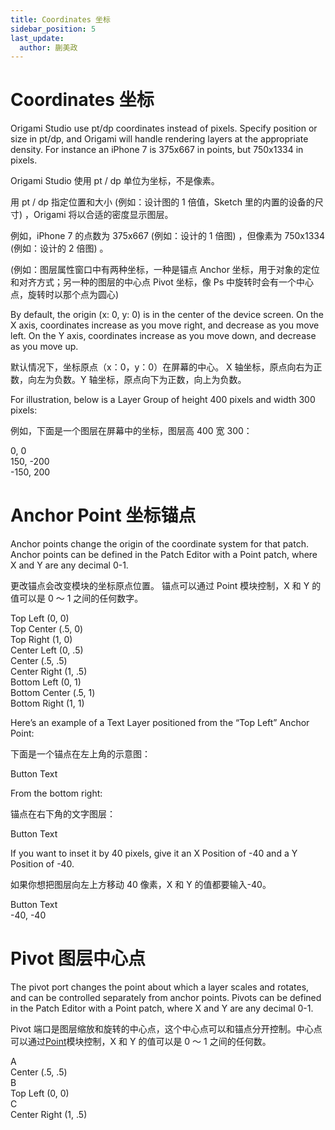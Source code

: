 ```yaml
---
title: Coordinates 坐标
sidebar_position: 5
last_update:
  author: 蒯美政
---
```


# Coordinates 坐标

Origami Studio use pt/dp coordinates instead of pixels. Specify position or size in pt/dp, and Origami will handle rendering layers at the appropriate density. For instance an iPhone 7 is 375x667 in points, but 750x1334 in pixels.

Origami Studio 使用 pt / dp 单位为坐标，不是像素。

 用 pt / dp 指定位置和大小 (例如：设计图的 1 倍值，Sketch 里的内置的设备的尺寸) ，Origami 将以合适的密度显示图层。 

例如，iPhone 7 的点数为 375x667 (例如：设计的 1 倍图) ，但像素为 750x1334 (例如：设计的 2 倍图) 。

(例如：图层属性窗口中有两种坐标，一种是锚点 Anchor 坐标，用于对象的定位和对齐方式；另一种的图层的中心点 Pivot 坐标，像 Ps 中旋转时会有一个中心点，旋转时以那个点为圆心)

By default, the origin (x: 0, y: 0) is in the center of the device screen. On the X axis, coordinates increase as you move right, and decrease as you move left. On the Y axis, coordinates increase as you move down, and decrease as you move up.

默认情况下，坐标原点（x：0，y：0）在屏幕的中心。 X 轴坐标，原点向右为正数，向左为负数。Y 轴坐标，原点向下为正数，向上为负数。

For illustration, below is a Layer Group of height 400 pixels and width 300 pixels:

例如，下面是一个图层在屏幕中的坐标，图层高 400 宽 300：

<div class="coord-example">
 <div class="dot dot-center dot-center-y dot-center-x"></div>
 <div class="label dot-center dot-center-y dot-center-x">0, 0</div>

 <div class="dot dot-top-right dot-top dot-right"></div>
 <div class="label dot-top-right dot-top dot-right">150, -200</div>

 <div class="dot dot-bottom-left dot-bottom dot-left"></div>
 <div class="label dot-bottom-left dot-bottom dot-left">-150, 200</div>

</div>

# Anchor Point 坐标锚点

Anchor points change the origin of the coordinate system for that patch. Anchor points can be defined in the Patch Editor with a Point patch, where X and Y are any decimal 0-1.

更改锚点会改变模块的坐标原点位置。 锚点可以通过 Point 模块控制，X 和 Y 的值可以是 0 ～ 1 之间的任何数字。

<div class="coord-example">
 <div class="dot dot-top-left dot-top dot-left"></div>
 <div class="label dot-top-left dot-top dot-left">Top Left (0, 0)</div>

 <div class="dot dot-top-center dot-top dot-center-x"></div>
 <div class="label dot-top-center dot-top dot-center-x">Top Center (.5, 0)</div>

 <div class="dot dot-top-right dot-top dot-right"></div>
 <div class="label dot-top-right dot-top dot-right">Top Right (1, 0)</div>

 <div class="dot dot-center-left dot-center-y dot-left"></div>
 <div class="label dot-center-left dot-center-y dot-left">Center Left (0, .5)</div>

 <div class="dot dot-center dot-center-y dot-center-x"></div>
 <div class="label dot-center dot-center-y dot-center-x">Center (.5, .5)</div>

 <div class="dot dot-center-right dot-center-y dot-right"></div>
 <div class="label dot-center-right dot-center-y dot-right">Center Right (1, .5)</div>

 <div class="dot dot-bottom-left dot-bottom dot-left"></div>
 <div class="label dot-bottom-left dot-bottom dot-left">Bottom Left (0, 1)</div>

 <div class="dot dot-bottom-center dot-bottom dot-center-x"></div>
 <div class="label dot-bottom-center dot-bottom dot-center-x">Bottom Center (.5, 1)</div>

 <div class="dot dot-bottom-right dot-bottom dot-right"></div>
 <div class="label dot-bottom-right dot-bottom dot-right">Bottom Right (1, 1)</div>
</div>

Here’s an example of a Text Layer positioned from the “Top Left” Anchor Point:

下面是一个锚点在左上角的示意图：

<div class="coord-example">
 <div class="dot dot-top-left dot-top dot-left"></div>
 <div class="box dot-top-left dot-top dot-left">Button Text</div>
</div>

From the bottom right:

锚点在右下角的文字图层：

<div class="coord-example">
 <div class="dot dot-bottom-right dot-bottom dot-right"></div>
 <div class="box dot-bottom-right dot-bottom dot-right">Button Text</div>
</div>

If you want to inset it by 40 pixels, give it an X Position of -40 and a Y Position of -40.

如果你想把图层向左上方移动 40 像素，X 和 Y 的值都要输入-40。

<div class="coord-example">
 <div class="dot dot-bottom-right dot-bottom dot-right"></div>
 <div class="box inset-40 dot-bottom-right dot-bottom dot-right">Button Text</div>
 <div class="label dot-bottom-right dot-bottom dot-right">-40, -40</div>
</div>

# Pivot 图层中心点

The pivot port changes the point about which a layer scales and rotates, and can be controlled separately from anchor points. Pivots can be defined in the Patch Editor with a Point patch, where X and Y are any decimal 0-1.

Pivot 端口是图层缩放和旋转的中心点，这个中心点可以和锚点分开控制。中心点可以通过[Point](./../Utility/Point.md)模块控制，X 和 Y 的值可以是 0 ～ 1 之间的任何数。

<div class="pivot-example-box" layout="row top-justify">
 <div class="pivot-example pivot-center ">
  <div class="item">A</div>
  <div class="label">Center (.5, .5)</div>
 </div>
 <div class="pivot-example pivot-top-left ">
  <div class="item">B</div>
  <div class="label">Top Left (0, 0)</div>
 </div>
 <div class="pivot-example pivot-center-right ">
  <div class="item">C</div>
  <div class="label">Center Right (1, .5)</div>
 </div>
</div>
